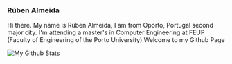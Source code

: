 ### Rúben Almeida

Hi there. My name is Rúben Almeida, I am from Oporto, Portugal second major city. I'm attending a master's in Computer Engineering at FEUP (Faculty of Engineering of the Porto University)
Welcome to my Github Page

![My Github Stats](https://github-readme-stats.vercel.app/api?username=arubenruben&count_private=true&show_icons=true&theme=dark)

